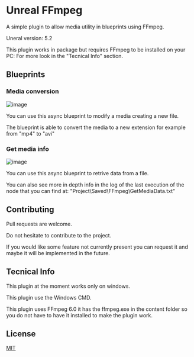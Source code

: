 # Unreal FFmpeg

A simple plugin to allow media utility in blueprints using FFmpeg.

Uneral version: 5.2

This plugin works in package but requires FFmpeg to be installed on your PC: For more look in the "Tecnical Info" section.

## Blueprints

### Media conversion
![image](https://github.com/AlePre2/Unreal-FFmpeg/assets/56503173/ce8a2571-78a1-40c2-9f5d-5f8a28585ba9)

You can use this async blueprint to modify a media creating a new file.

The blueprint is able to convert the media to a new extension for example from "mp4" to "avi"

### Get media info
![image](https://github.com/AlePre2/Unreal-FFmpeg/assets/56503173/f82bbc8b-a18a-4420-87c3-1d4e003b97a8)

You can use this async blueprint to retrive data from a file.

You can also see more in depth info in the log of the last execution of the node that you can find at: "Project\Saved\FFmpeg\GetMediaData.txt"

## Contributing

Pull requests are welcome.

Do not hesitate to contribute to the project.

If you would like some feature not currently present you can request it and maybe it will be implemented in the future.

## Tecnical Info

This plugin at the moment works only on windows.

This plugin use the Windows CMD.

This plugin uses FFmpeg 6.0 it has the ffmpeg.exe in the content folder so you do not have to have it installed to make the plugin work.

## License

[MIT](https://choosealicense.com/licenses/mit/)

